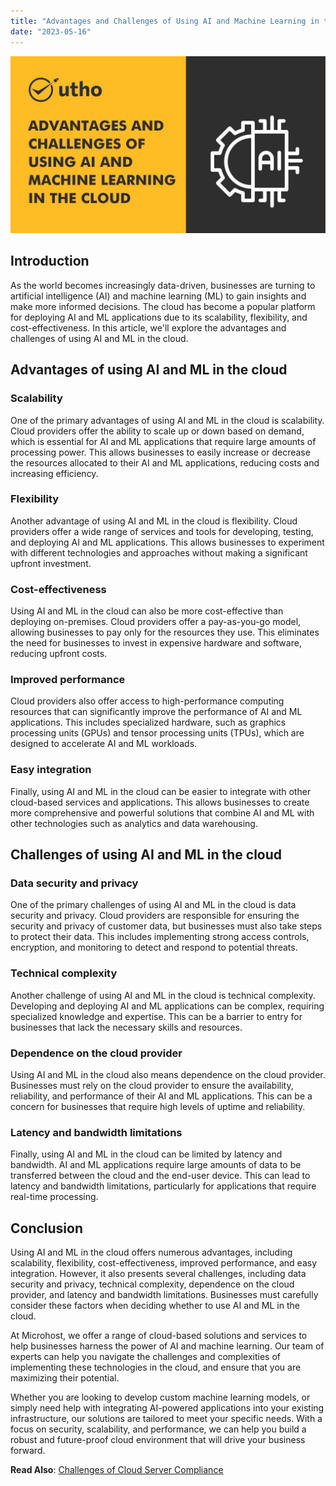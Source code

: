 ```yaml
---
title: "Advantages and Challenges of Using AI and Machine Learning in the Cloud"
date: "2023-05-16"
---
```


![Advantages and Challenges of Using AI and Machine Learning in the Cloud](images/Advantages-and-Challenges-of-Using-AI-and-Machine-Learning-in-the-Cloud.jpg)

## **Introduction**

As the world becomes increasingly data-driven, businesses are turning to artificial intelligence (AI) and machine learning (ML) to gain insights and make more informed decisions. The cloud has become a popular platform for deploying AI and ML applications due to its scalability, flexibility, and cost-effectiveness. In this article, we'll explore the advantages and challenges of using AI and ML in the cloud.

## **Advantages of using AI and ML in the cloud**

### **Scalability**

One of the primary advantages of using AI and ML in the cloud is scalability. Cloud providers offer the ability to scale up or down based on demand, which is essential for AI and ML applications that require large amounts of processing power. This allows businesses to easily increase or decrease the resources allocated to their AI and ML applications, reducing costs and increasing efficiency.

### **Flexibility**

Another advantage of using AI and ML in the cloud is flexibility. Cloud providers offer a wide range of services and tools for developing, testing, and deploying AI and ML applications. This allows businesses to experiment with different technologies and approaches without making a significant upfront investment.

### **Cost-effectiveness**

Using AI and ML in the cloud can also be more cost-effective than deploying on-premises. Cloud providers offer a pay-as-you-go model, allowing businesses to pay only for the resources they use. This eliminates the need for businesses to invest in expensive hardware and software, reducing upfront costs.

### **Improved performance**

Cloud providers also offer access to high-performance computing resources that can significantly improve the performance of AI and ML applications. This includes specialized hardware, such as graphics processing units (GPUs) and tensor processing units (TPUs), which are designed to accelerate AI and ML workloads.

### **Easy integration**

Finally, using AI and ML in the cloud can be easier to integrate with other cloud-based services and applications. This allows businesses to create more comprehensive and powerful solutions that combine AI and ML with other technologies such as analytics and data warehousing.

## **Challenges of using AI and ML in the cloud**

### **Data security and privacy**

One of the primary challenges of using AI and ML in the cloud is data security and privacy. Cloud providers are responsible for ensuring the security and privacy of customer data, but businesses must also take steps to protect their data. This includes implementing strong access controls, encryption, and monitoring to detect and respond to potential threats.

### **Technical complexity**

Another challenge of using AI and ML in the cloud is technical complexity. Developing and deploying AI and ML applications can be complex, requiring specialized knowledge and expertise. This can be a barrier to entry for businesses that lack the necessary skills and resources.

### **Dependence on the cloud provider**

Using AI and ML in the cloud also means dependence on the cloud provider. Businesses must rely on the cloud provider to ensure the availability, reliability, and performance of their AI and ML applications. This can be a concern for businesses that require high levels of uptime and reliability.

### **Latency and bandwidth limitations**

Finally, using AI and ML in the cloud can be limited by latency and bandwidth. AI and ML applications require large amounts of data to be transferred between the cloud and the end-user device. This can lead to latency and bandwidth limitations, particularly for applications that require real-time processing.

## **Conclusion**

Using AI and ML in the cloud offers numerous advantages, including scalability, flexibility, cost-effectiveness, improved performance, and easy integration. However, it also presents several challenges, including data security and privacy, technical complexity, dependence on the cloud provider, and latency and bandwidth limitations. Businesses must carefully consider these factors when deciding whether to use AI and ML in the cloud.

At Microhost, we offer a range of cloud-based solutions and services to help businesses harness the power of AI and machine learning. Our team of experts can help you navigate the challenges and complexities of implementing these technologies in the cloud, and ensure that you are maximizing their potential.

Whether you are looking to develop custom machine learning models, or simply need help with integrating AI-powered applications into your existing infrastructure, our solutions are tailored to meet your specific needs. With a focus on security, scalability, and performance, we can help you build a robust and future-proof cloud environment that will drive your business forward.

**Read Also**: [Challenges of Cloud Server Compliance](https://utho.com/docs/tutorial/challenges-of-cloud-server-compliance/)

